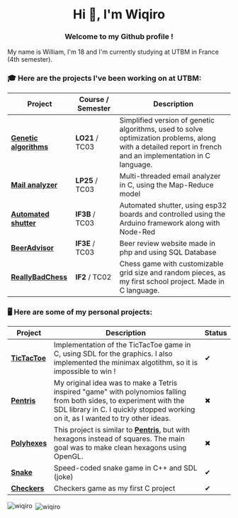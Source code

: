 <h1 align="center">Hi 👋, I'm Wiqiro</h1>

<h3 align="center">Welcome to my Github profile !</h3>

My name is William, I'm 18 and I'm currently studying at UTBM in France (4th semester).


### 🎓 Here are the projects I've been working on at UTBM:

|Project|Course / Semester|Description|
|---|---|---|
| [**Genetic algorithms**](https://github.com/Wiqiro/LO21-Project) | **LO21** / TC03 | Simplified version of genetic algorithms, used to solve optimization problems, along with a detailed report in french and an implementation in C language. |
| [**Mail analyzer**](https://github.com/Wiqiro/LP25-Project-Mail-Analyzer) | **LP25** / TC03 | Multi-threaded email analyzer in C, using the Map-Reduce model |
| [**Automated shutter**](https://github.com/Wiqiro/IF3B-Project-Automated-Shutter) | **IF3B** / TC03 | Automated shutter, using esp32 boards and controlled using the Arduino framework along with Node-Red |
| [**BeerAdvisor**](https://github.com/Wiqiro/IF3E-Project-BeerAdvisor) | **IF3E** / TC03 | Beer review website made in php and using SQL Database |
| [**ReallyBadChess**](https://github.com/Wiqiro/IF2-Project-ReallyBadChess) | **IF2** / TC02 | Chess game with customizable grid size and random pieces, as my first school project. Made in C language.|

### 🖥 Here are some of my personal projects:

|Project|Description|Status|
|---|---|---|
| [**TicTacToe**](https://github.com/Wiqiro/TicTacToe-SDL) | Implementation of the TicTacToe game in C, using SDL for the graphics. I also implemented the minimax algotithm, so it is impossible to win !|✔|
| [**Pentris**](https://github.com/Wiqiro/Pentris) | My original idea was to make a Tetris inspired "game" with polynomios falling from both sides, to experiment with the SDL library in C. I quickly stopped working on it, as I wanted to try other ideas. |✖|
| [**Polyhexes**](https://github.com/Wiqiro/polyhexes) | This project is similar to [**Pentris**](https://github.com/Wiqiro/Pentris), but with hexagons instead of squares. The main goal was to make clean hexagons using OpenGL. |✖|
| [**Snake**](https://github.com/Wiqiro/SDL-snake) | Speed-coded snake game in C++ and SDL (joke) |✔|
| [**Checkers**](https://github.com/Wiqiro/Checkers) | Checkers game as my first C project |✔|



<p><img align="left" src="https://github-readme-stats.vercel.app/api/top-langs?username=wiqiro&show_icons=true&locale=en&layout=compact&theme=dark" alt="wiqiro" /></p>

<p>&nbsp;<img align="center" src="https://github-readme-stats.vercel.app/api?username=wiqiro&show_icons=true&locale=en&theme=dark" alt="wiqiro" /></p>
